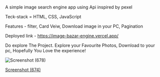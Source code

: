 A simple image search engine app  using Api inspired by pexel

Teck-stack = HTML, CSS, JavaScript

Features - filter, Card Veiw, Download image in your PC,  Pagination

Deployed link -    https://image-bazar-engine.vercel.app/

Do explore The Project. Explore your Favourite Photos, Download  to your pc,  Hopefully You Love the experience!


![Screenshot (678)](https://github.com/kajal-1999-cloud/image-bazar-engine/assets/130256390/6fe1c00f-4064-4cee-ab04-83821be096f0)


[Screenshot (674)](https://github.com/kajal-1999-cloud/image-bazar-engine/assets/130256390/44f61eb9-e130-49cd-8cfa-c1e6533421d5)
